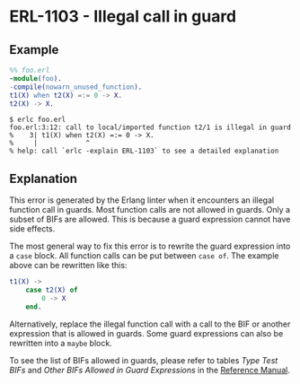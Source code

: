 # ERL-1103 - Illegal call in guard

## Example

```erlang
%% foo.erl
-module(foo).
-compile(nowarn_unused_function).
t1(X) when t2(X) =:= 0 -> X.
t2(X) -> X.
```

```
$ erlc foo.erl
foo.erl:3:12: call to local/imported function t2/1 is illegal in guard
%    3| t1(X) when t2(X) =:= 0 -> X.
%     |            ^
% help: call `erlc -explain ERL-1103` to see a detailed explanation
```

## Explanation

This error is generated by the Erlang linter when it encounters an illegal
function call in guards. Most function calls are not allowed in guards.
Only a subset of BIFs are allowed. This is because a guard expression
cannot have side effects.

The most general way to fix this error is to rewrite the guard expression
into a `case` block. All function calls can be put between `case of`. The
example above can be rewritten like this:

```erlang
t1(X) ->
    case t2(X) of
        0 -> X
    end.
```

Alternatively, replace the illegal function call with a call to the BIF
or another expression that is allowed in guards. Some guard expressions
can also be rewritten into a `maybe` block.

To see the list of BIFs allowed in guards, please refer to tables *Type Test
BIFs* and *Other BIFs Allowed in Guard Expressions* in the
[Reference Manual](`e:system:expressions#guard-expressions`).
